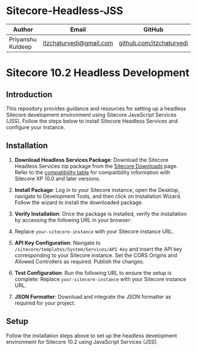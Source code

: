 # Sitecore-Headless-JSS

| Author      | Email                | GitHub                |
|-------------|----------------------|-----------------------|
| Priyanshu Kuldeep    |  itzchaturvedi@gmail.com   | [github.com/itzchaturvedi](https://github.com/itzchaturvedi) |

# Sitecore 10.2 Headless Development

## Introduction

This repository provides guidance and resources for setting up a headless Sitecore development environment using Sitecore JavaScript Services (JSS). Follow the steps below to install Sitecore Headless Services and configure your instance.

## Installation

1. **Download Headless Services Package**: Download the Sitecore Headless Services zip package from the [Sitecore Downloads](https://dev.sitecore.net/Downloads/Sitecore_Headless_Rendering.aspx) page. Refer to the [compatibility table](https://support.sitecore.com/kb?id=kb_article_view&sysparm_article=KB1000576) for compatibility information with Sitecore XP 10.0 and later versions.

2. **Install Package**: Log in to your Sitecore instance, open the Desktop, navigate to Development Tools, and then click on Installation Wizard. Follow the wizard to install the downloaded package.

3. **Verify Installation**: Once the package is installed, verify the installation by accessing the following URL in your browser:

4. Replace `your-sitecore-instance` with your Sitecore instance URL. 

4. **API Key Configuration**: Navigate to `/sitecore/templates/System/Services/API Key` and insert the API key corresponding to your Sitecore instance. Set the CORS Origins and Allowed Controllers as required. Publish the changes.

5. **Test Configuration**: Run the following URL to ensure the setup is complete:
Replace `your-sitecore-instance` with your Sitecore instance URL.

6. **JSON Formatter**: Download and integrate the JSON formatter as required for your project.

## Setup

Follow the installation steps above to set up the headless development environment for Sitecore 10.2 using JavaScript Services (JSS).

